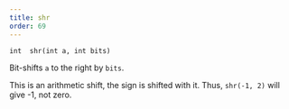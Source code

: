 ```yaml
---
title: shr
order: 69
---
```

`int  shr(int a, int bits)`

Bit-shifts `a` to the right by `bits`.

This is an arithmetic shift, the sign is shifted with it. Thus, `shr(-1, 2)`
will give -1, not zero.
